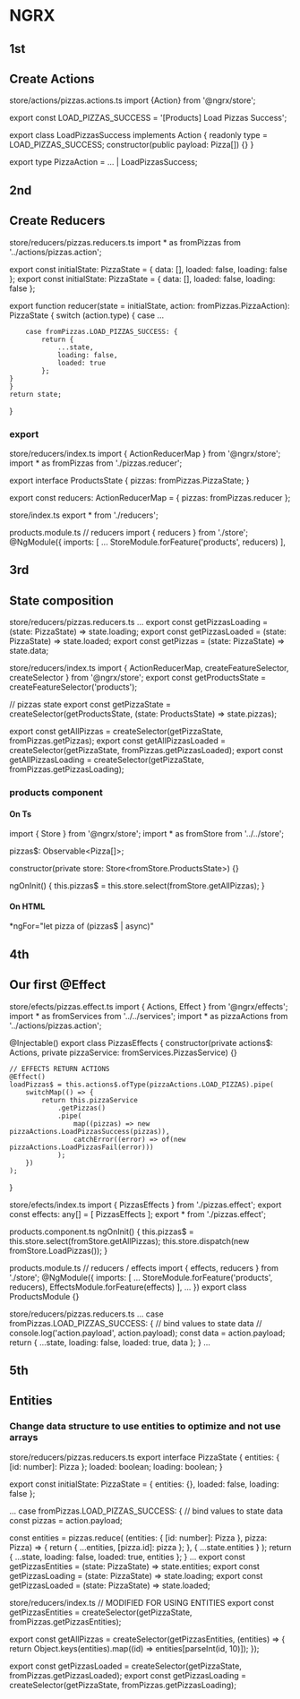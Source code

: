 # NGRX

## 1st
## Create Actions
store/actions/pizzas.actions.ts
import {Action} from '@ngrx/store';

export const LOAD_PIZZAS_SUCCESS = '[Products] Load Pizzas Success';

export class LoadPizzasSuccess implements Action {
	readonly type = LOAD_PIZZAS_SUCCESS;
	constructor(public payload: Pizza[]) {}
}

export type PizzaAction = ... | LoadPizzasSuccess;

## 2nd
## Create Reducers
store/reducers/pizzas.reducers.ts
import * as fromPizzas from '../actions/pizzas.action';

export const initialState: PizzaState = {
	data: [],
	loaded: false,
	loading: false
};
export const initialState: PizzaState = {
	data: [],
	loaded: false,
	loading: false
};

export function reducer(state = initialState, action: fromPizzas.PizzaAction): PizzaState {
	switch (action.type) {
    case ...
    
		case fromPizzas.LOAD_PIZZAS_SUCCESS: {
			return {
				...state,
				loading: false,
				loaded: true
			};
    }
	}
	return state;
}

### export
store/reducers/index.ts
import { ActionReducerMap } from '@ngrx/store';
import * as fromPizzas from './pizzas.reducer';

export interface ProductsState {
	pizzas: fromPizzas.PizzaState;
}

export const reducers: ActionReducerMap<ProductsState> = {
	pizzas: fromPizzas.reducer
};

store/index.ts
export * from './reducers';

products.module.ts
// reducers
import { reducers } from './store';
@NgModule({
	imports: [
    ...
		StoreModule.forFeature('products', reducers)
	],


## 3rd 
## State composition 
store/reducers/pizzas.reducers.ts
...
export const getPizzasLoading = (state: PizzaState) => state.loading;
export const getPizzasLoaded = (state: PizzaState) => state.loaded;
export const getPizzas = (state: PizzaState) => state.data;

store/reducers/index.ts
import { ActionReducerMap, createFeatureSelector, createSelector } from '@ngrx/store';
export const getProductsState = createFeatureSelector<ProductsState>('products');

// pizzas state
export const getPizzaState = createSelector(getProductsState, (state: ProductsState) => state.pizzas);

export const getAllPizzas = createSelector(getPizzaState, fromPizzas.getPizzas);
export const getAllPizzasLoaded = createSelector(getPizzaState, fromPizzas.getPizzasLoaded);
export const getAllPizzasLoading = createSelector(getPizzaState, fromPizzas.getPizzasLoading);

### products component
#### On Ts
import { Store } from '@ngrx/store';
import * as fromStore from '../../store';

pizzas$: Observable<Pizza[]>;

constructor(private store: Store<fromStore.ProductsState>) {}

ngOnInit() {
  this.pizzas$ = this.store.select(fromStore.getAllPizzas);
}

#### On HTML
*ngFor="let pizza of (pizzas$ | async)"


## 4th
## Our first @Effect
store/efects/pizzas.effect.ts
import { Actions, Effect } from '@ngrx/effects';
import * as fromServices from '../../services';
import * as pizzaActions from '../actions/pizzas.action';

@Injectable()
export class PizzasEffects {
	constructor(private actions$: Actions, private pizzaService: fromServices.PizzasService) {}

	// EFFECTS RETURN ACTIONS
	@Effect()
	loadPizzas$ = this.actions$.ofType(pizzaActions.LOAD_PIZZAS).pipe(
		switchMap(() => {
			return this.pizzaService
				.getPizzas()
				.pipe(
					map((pizzas) => new pizzaActions.LoadPizzasSuccess(pizzas)),
					catchError((error) => of(new pizzaActions.LoadPizzasFail(error)))
				);
		})
	);
}

store/efects/index.ts
import { PizzasEffects } from './pizzas.effect';
export const effects: any[] = [ PizzasEffects ];
export * from './pizzas.effect';

products.component.ts
ngOnInit() {
  this.pizzas$ = this.store.select(fromStore.getAllPizzas);
  this.store.dispatch(new fromStore.LoadPizzas());
}

products.module.ts
// reducers / effects
import { effects, reducers } from './store';
@NgModule({
	imports: [
    ...
		StoreModule.forFeature('products', reducers),
		EffectsModule.forFeature(effects)
	],
  ...
})
export class ProductsModule {}

store/reducers/pizzas.reducers.ts
...
case fromPizzas.LOAD_PIZZAS_SUCCESS: {
  // bind values to state data
  // console.log('action.payload', action.payload);
  const data = action.payload;
  return {
    ...state,
    loading: false,
    loaded: true,
    data
  };
}
...


## 5th
## Entities
### Change data structure to use entities to optimize and not use arrays
store/reducers/pizzas.reducers.ts
export interface PizzaState {
	entities: { [id: number]: Pizza };
	loaded: boolean;
	loading: boolean;
}

export const initialState: PizzaState = {
	entities: {},
	loaded: false,
	loading: false
};

...
case fromPizzas.LOAD_PIZZAS_SUCCESS: {
  // bind values to state data
  const pizzas = action.payload;

  const entities = pizzas.reduce(
    (entities: { [id: number]: Pizza }, pizza: Pizza) => {
      return {
        ...entities,
        [pizza.id]: pizza
      };
    },
    { ...state.entities }
  );
  return {
    ...state,
    loading: false,
    loaded: true,
    entities
  };
}
...
export const getPizzasEntities = (state: PizzaState) => state.entities;
export const getPizzasLoading = (state: PizzaState) => state.loading;
export const getPizzasLoaded = (state: PizzaState) => state.loaded;

store/reducers/index.ts
// MODIFIED FOR USING ENTITIES
export const getPizzasEntities = createSelector(getPizzaState, fromPizzas.getPizzasEntities);

export const getAllPizzas = createSelector(getPizzasEntities, (entities) => {
	return Object.keys(entities).map((id) => entities[parseInt(id, 10)]);
});

export const getPizzasLoaded = createSelector(getPizzaState, fromPizzas.getPizzasLoaded);
export const getPizzasLoading = createSelector(getPizzaState, fromPizzas.getPizzasLoading);
